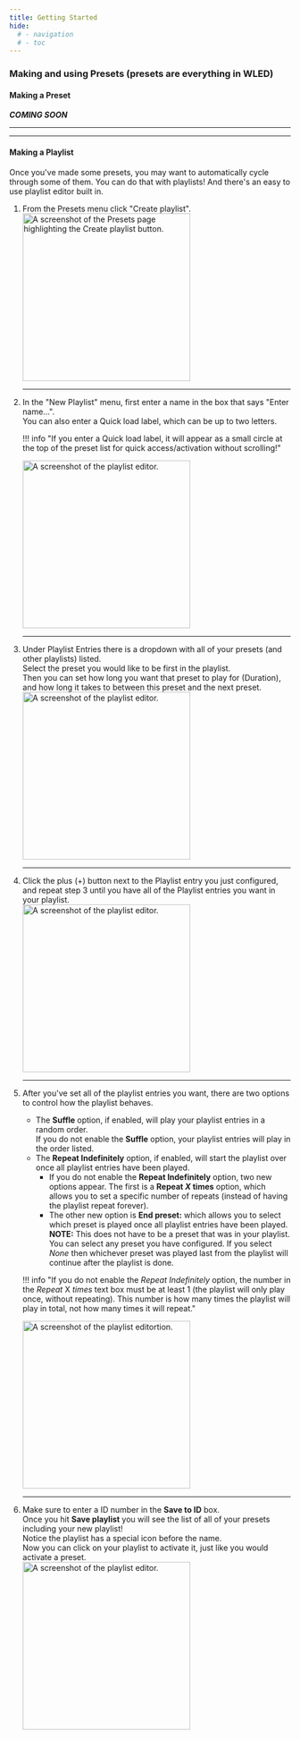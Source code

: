 ```yaml
---
title: Getting Started
hide:
  # - navigation
  # - toc
---
```


### Making and using Presets (presets are everything in WLED)

#### Making a Preset

***COMING SOON***

---

---

#### Making a Playlist

Once you've made some presets, you may want to automatically cycle through some of them. You can do that with playlists! And there's an easy to use playlist editor built in.

1. From the Presets menu click "Create playlist".  
    <img src="../../assets/images/content/Playlist how to - 1.png" alt="A screenshot of the Presets page highlighting the Create playlist button." width=300px>
    
    ---
    
2. In the "New Playlist" menu, first enter a name in the box that says "Enter name...".  
    You can also enter a Quick load label, which can be up to two letters.  
    
    !!! info "If you enter a Quick load label, it will appear as a small circle at the top of the preset list for quick access/activation without scrolling!"  
    
    <img src="../../assets/images/content/Playlist how to - 2.png" alt="A screenshot of the playlist editor." width=300px>
    
    ---
    
3. Under Playlist Entries there is a dropdown with all of your presets (and other playlists) listed.  
    Select the preset you would like to be first in the playlist.  
    Then you can set how long you want that preset to play for (Duration), and how long it takes to between this preset and the next preset.  
    <img src="../../assets/images/content/Playlist how to - 3.png" alt="A screenshot of the playlist editor." width=300px >
    
    ---
    
4. Click the plus (+) button next to the Playlist entry you just configured, and repeat step 3 until you have all of the Playlist entries you want in your playlist.  
    <img src="../../assets/images/content/Playlist how to - 4.png" alt="A screenshot of the playlist editor." width=300px >
    
    ---
    
5. After you've set all of the playlist entries you want, there are two options to control how the playlist behaves.  
    - The **Suffle** option, if enabled, will play your playlist entries in a random order.  
    If you do not enable the **Suffle** option, your playlist entries will play in the order listed.  
    - The **Repeat Indefinitely** option, if enabled, will start the playlist over once all playlist entries have been played.  
        - If you do not enable the **Repeat Indefinitely** option, two new options appear. The first is a **Repeat *X* times** option, which allows you to set a specific number of repeats (instead of having the playlist repeat forever).  
        - The other new option is **End preset:** which allows you to select which preset is played once all playlist entries have been played. **NOTE:** This does not have to be a preset that was in your playlist. You can select any preset you have configured. If you select *None* then whichever preset was played last from the playlist will continue after the playlist is done.  
    
    !!! info "If you do not enable the *Repeat Indefinitely* option, the number in the *Repeat* X *times* text box must be at least 1 (the playlist will only play once, without repeating). This number is how many times the playlist will play in total, not how many times it will repeat."  
    
    <img src="../../assets/images/content/Playlist how to - 6.png" alt="A screenshot of the playlist editortion." width=300px >
    
    ---
    
6. Make sure to enter a ID number in the **Save to ID** box.  
    Once you hit **Save playlist** you will see the list of all of your presets including your new playlist!  
    Notice the playlist has a special icon before the name.  
    Now you can click on your playlist to activate it, just like you would activate a preset.  
    <img src="../../assets/images/content/Playlist how to - 5.png" alt="A screenshot of the playlist editor." width=300px >

